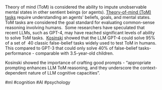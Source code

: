 Theory of mind (ToM) is considered the ability to impute unobservable mental states in other sentient beings (or agents). [Theory-of-mind (ToM) tasks](https://arxiv.org/pdf/2304.11490.pdf) require understanding an agents' beliefs, goals, and mental states. ToM tasks are considered the goal standard for evaluating common-sense reasoning involving humans.  Some researchers have speculated that recent LLMs, such as GPT-4, may have reached significant levels of ability to solve ToM tasks.  [Kosinski](https://arxiv.org/abs/2302.02083) showed that the LLM GPT-4 could solve 95% of a set of  40 classic false-belief tasks widely used to test ToM in humans. This compared to GPT-3 that could only solve 40% of false-belief tasks-performance - comparable with 3.5-year-old children.

Kosinski showed the importance of crafting good prompts - “appropriate prompting enhances LLM ToM reasoning, and they underscore the context-dependent nature of LLM cognitive capacities”.


 #ml  #cognition #AI  #psychology